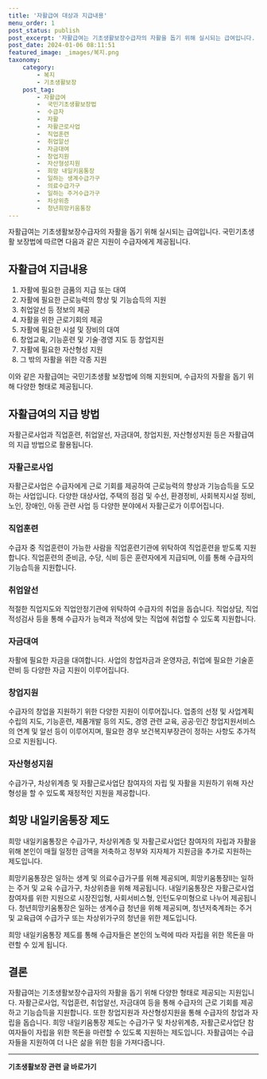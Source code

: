 ```yaml
---
title: '자활급여 대상과 지급내용'
menu_order: 1
post_status: publish
post_excerpt: '자활급여는 기초생활보장수급자의 자활을 돕기 위해 실시되는 급여입니다. 국민기초생활 보장법에 따르면 다음과 같은 지원이 수급자에게 제공됩니다.'
post_date: 2024-01-06 08:11:51
featured_image: _images/복지.png
taxonomy:
    category:
        - 복지
        - 기초생활보장
    post_tag:
        - 자활급여
        -  국민기초생활보장법
        -  수급자
        -  자활
        -  자활근로사업
        -  직업훈련
        -  취업알선
        -  자금대여
        -  창업지원
        -  자산형성지원
        -  희망 내일키움통장
        -  일하는 생계수급가구
        -  의료수급가구
        -  일하는 주거수급가구
        -  차상위층
        -  청년희망키움통장
---
```



자활급여는 기초생활보장수급자의 자활을 돕기 위해 실시되는 급여입니다. 국민기초생활 보장법에 따르면 다음과 같은 지원이 수급자에게 제공됩니다.

## 자활급여 지급내용

1. 자활에 필요한 금품의 지급 또는 대여
2. 자활에 필요한 근로능력의 향상 및 기능습득의 지원
3. 취업알선 등 정보의 제공
4. 자활을 위한 근로기회의 제공
5. 자활에 필요한 시설 및 장비의 대여
6. 창업교육, 기능훈련 및 기술·경영 지도 등 창업지원
7. 자활에 필요한 자산형성 지원
8. 그 밖의 자활을 위한 각종 지원

이와 같은 자활급여는 국민기초생활 보장법에 의해 지원되며, 수급자의 자활을 돕기 위해 다양한 형태로 제공됩니다.

## 자활급여의 지급 방법

자활근로사업과 직업훈련, 취업알선, 자금대여, 창업지원, 자산형성지원 등은 자활급여의 지급 방법으로 활용됩니다.

### 자활근로사업

자활근로사업은 수급자에게 근로 기회를 제공하여 근로능력의 향상과 기능습득을 도모하는 사업입니다. 다양한 대상사업, 주택의 점검 및 수선, 환경정비, 사회복지시설 정비, 노인, 장애인, 아동 관련 사업 등 다양한 분야에서 자활근로가 이루어집니다.

### 직업훈련

수급자 중 직업훈련이 가능한 사람을 직업훈련기관에 위탁하여 직업훈련을 받도록 지원합니다. 직업훈련의 준비금, 수당, 식비 등은 훈련자에게 지급되며, 이를 통해 수급자의 기능습득을 지원합니다.

### 취업알선

적절한 직업지도와 직업안정기관에 위탁하여 수급자의 취업을 돕습니다. 직업상담, 직업적성검사 등을 통해 수급자가 능력과 적성에 맞는 직업에 취업할 수 있도록 지원합니다.

### 자금대여

자활에 필요한 자금을 대여합니다. 사업의 창업자금과 운영자금, 취업에 필요한 기술훈련비 등 다양한 자금 지원이 이루어집니다.

### 창업지원

수급자의 창업을 지원하기 위한 다양한 지원이 이루어집니다. 업종의 선정 및 사업계획 수립의 지도, 기능훈련, 제품개발 등의 지도, 경영 관련 교육, 공공·민간 창업지원서비스의 연계 및 알선 등이 이루어지며, 필요한 경우 보건복지부장관이 정하는 사항도 추가적으로 지원됩니다.

### 자산형성지원

수급가구, 차상위계층 및 자활근로사업단 참여자의 자립 및 자활을 지원하기 위해 자산형성을 할 수 있도록 재정적인 지원을 제공합니다.

## 희망 내일키움통장 제도

희망 내일키움통장은 수급가구, 차상위계층 및 자활근로사업단 참여자의 자립과 자활을 위해 본인이 매월 일정한 금액을 저축하고 정부와 지자체가 지원금을 추가로 지원하는 제도입니다. 

희망키움통장은 일하는 생계 및 의료수급가구를 위해 제공되며, 희망키움통장Ⅱ는 일하는 주거 및 교육 수급가구, 차상위층을 위해 제공됩니다. 내일키움통장은 자활근로사업 참여자를 위한 지원으로 시장진입형, 사회서비스형, 인턴도우미형으로 나누어 제공됩니다. 청년희망키움통장은 일하는 생계수급 청년을 위해 제공되며, 청년저축계좌는 주거 및 교육급여 수급가구 또는 차상위가구의 청년을 위한 제도입니다.

희망 내일키움통장 제도를 통해 수급자들은 본인의 노력에 따라 자립을 위한 목돈을 마련할 수 있게 됩니다.

## 결론

자활급여는 기초생활보장수급자의 자활을 돕기 위해 다양한 형태로 제공되는 지원입니다. 자활근로사업, 직업훈련, 취업알선, 자금대여 등을 통해 수급자의 근로 기회를 제공하고 기능습득을 지원합니다. 또한 창업지원과 자산형성지원을 통해 수급자의 창업과 자립을 돕습니다. 희망 내일키움통장 제도는 수급가구 및 차상위계층, 자활근로사업단 참여자들이 자립을 위한 목돈을 마련할 수 있도록 지원하는 제도입니다. 자활급여는 수급자들을 지원하여 더 나은 삶을 위한 힘을 가져다줍니다.
<!-- wp:separator -->
<hr class="wp-block-separator has-alpha-channel-opacity"/>
<!-- /wp:separator -->

<!-- wp:group {"backgroundColor":"base","layout":{"type":"constrained"}} -->
<div class="wp-block-group has-base-background-color has-background"><!-- wp:paragraph {"align":"center","fontSize":"medium"} -->
<p class="has-text-align-center has-large-font-size"><strong>기초생활보장 관련 글 바로가기</strong></p>
<!-- /wp:paragraph -->


<!-- wp:latest-posts
{"categories":[{"id":15506,"count":19,"description":"","link":"https://uknowlaw.com/category/%ea%b8%b0%ec%b4%88%ec%83%9d%ed%99%9c%eb%b3%b4%ec%9e%a5/","name":"기초생활보장","slug":"기초생활보장","taxonomy":"category","parent":0,"meta":[],"_links":{"self":[{"href":"https://uknowlaw.com/wp-json/wp/v2/categories/15506"}],"collection":[{"href":"https://uknowlaw.com/wp-json/wp/v2/categories"}],"about":[{"href":"https://uknowlaw.com/wp-json/wp/v2/taxonomies/category"}],"wp:post_type":[{"href":"https://uknowlaw.com/wp-json/wp/v2/posts?categories=15506"}],"curies":[{"name":"wp","href":"https://api.w.org/{rel}","templated":true}]}}],"postsToShow":100,"excerptLength":28,"postLayout":"grid","columns":2,"featuredImageAlign":"left","featuredImageSizeSlug":"large","fontSize":"small"} /--></div>
<!-- /wp:group -->
